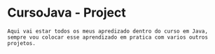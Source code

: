 # CursoJava - Project

    Aqui vai estar todos os meus apredizado dentro do curso em Java,
    sempre vou colocar esse aprendizado em pratica com varios outros projetos.


